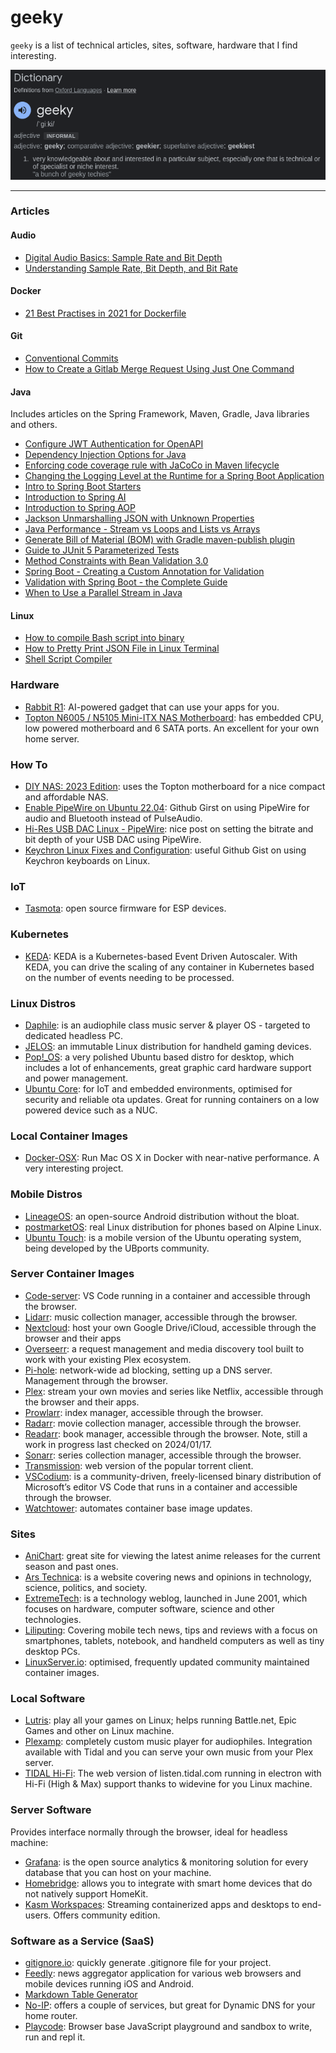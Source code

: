 # geeky

`geeky` is a list of technical articles, sites, software, hardware that I find interesting.

[![google-definition-search](./.images/Screenshot%20from%202024-01-17%2013-47-15.png)](https://www.google.com/search?q=geeky+definition)

---

### Articles

#### Audio

- [Digital Audio Basics: Sample Rate and Bit Depth](https://legacy.presonus.com/learn/technical-articles/sample-rate-and-bit-depth)
- [Understanding Sample Rate, Bit Depth, and Bit Rate](https://www.headphonesty.com/2019/07/sample-rate-bit-depth-bit-rate/)

#### Docker

- [21 Best Practises in 2021 for Dockerfile](https://chrisedrego.medium.com/20-best-practise-in-2020-for-dockerfile-bb04104bffb6)

#### Git

- [Conventional Commits](https://www.conventionalcommits.org/en/v1.0.0/)
- [How to Create a Gitlab Merge Request Using Just One Command](https://javascript.plainenglish.io/how-to-create-gitlab-merge-request-using-one-command-a57d857ea94c)

#### Java

Includes articles on the Spring Framework, Maven, Gradle, Java libraries and others.

- [Configure JWT Authentication for OpenAPI](https://www.baeldung.com/openapi-jwt-authentication)
- [Dependency Injection Options for Java](https://keyholesoftware.com/dependency-injection-options-for-java/)
- [Enforcing code coverage rule with JaCoCo in Maven lifecycle](https://medium.com/@AyushVardhan/enforcing-code-coverage-rule-with-jacoco-in-maven-lifecycle-8ebc1fe3b6ce)
- [Changing the Logging Level at the Runtime for a Spring Boot Application](https://www.baeldung.com/spring-boot-changing-log-level-at-runtime)
- [Intro to Spring Boot Starters](https://www.baeldung.com/spring-boot-starters)
- [Introduction to Spring AI](https://www.baeldung.com/spring-ai)
- [Introduction to Spring AOP](https://www.baeldung.com/spring-aop)
- [Jackson Unmarshalling JSON with Unknown Properties](https://www.baeldung.com/jackson-deserialize-json-unknown-properties)
- [Java Performance - Stream vs Loops and Lists vs Arrays](https://medium.com/levi-niners-crafts/java-performance-improvement-java-8-streams-vs-loops-and-lists-vs-arrays-e824136832d6)
- [Generate Bill of Material (BOM) with Gradle maven-publish plugin](https://medium.com/mwm-io/generate-bill-of-material-bom-with-maven-publish-plugin-f30b44ab5436)
- [Guide to JUnit 5 Parameterized Tests](https://www.baeldung.com/parameterized-tests-junit-5)
- [Method Constraints with Bean Validation 3.0](https://www.baeldung.com/javax-validation-method-constraints)
- [Spring Boot - Creating a Custom Annotation for Validation](https://blog.clairvoyantsoft.com/spring-boot-creating-a-custom-annotation-for-validation-edafbf9a97a4)
- [Validation with Spring Boot - the Complete Guide](https://reflectoring.io/bean-validation-with-spring-boot/)
- [When to Use a Parallel Stream in Java](https://www.baeldung.com/java-when-to-use-parallel-stream)

#### Linux

- [How to compile Bash script into binary](https://www.simplified.guide/bash/compile-script)
- [How to Pretty Print JSON File in Linux Terminal](https://itsfoss.com/pretty-print-json-linux/)
- [Shell Script Compiler](https://github.com/neurobin/shc)

### Hardware

- [Rabbit R1](https://www.theverge.com/2024/1/9/24030667/rabbit-r1-ai-action-model-price-release-date): AI-powered gadget that can use your apps for you.
- [Topton N6005 / N5105 Mini-ITX NAS Motherboard](https://www.ebay.com/itm/126259718077): has embedded CPU, low powered motherboard and 6 SATA ports. An excellent for your own home server.

### How To

- [DIY NAS: 2023 Edition](https://blog.briancmoses.com/2023/03/diy-nas-2023-edition.html?ref=ajfriesen.com): uses the Topton motherboard for a nice compact and affordable NAS.
- [Enable PipeWire on Ubuntu 22.04](https://gist.github.com/the-spyke/2de98b22ff4f978ebf0650c90e82027e): Github Girst on using PipeWire for audio and Bluetooth instead of PulseAudio.
- [Hi-Res USB DAC Linux - PipeWire](https://forum.manjaro.org/t/howto-set-up-a-hi-res-audiophile-usb-dac-cambridge-audio/80724): nice post on setting the bitrate and bit depth of your USB DAC using PipeWire.
- [Keychron Linux Fixes and Configuration](https://gist.github.com/andrebrait/961cefe730f4a2c41f57911e6195e444): useful Github Gist on using Keychron keyboards on Linux.

### IoT

- [Tasmota](https://tasmota.github.io/docs/): open source firmware for ESP devices.

### Kubernetes

- [KEDA](https://keda.sh/): KEDA is a Kubernetes-based Event Driven Autoscaler. With KEDA, you can drive the scaling of any container in Kubernetes based on the number of events needing to be processed.

### Linux Distros

- [Daphile](https://www.daphile.com/): is an audiophile class music server & player OS - targeted to dedicated headless PC.
- [JELOS](https://github.com/JustEnoughLinuxOS/distribution): an immutable Linux distribution for handheld gaming devices.
- [Pop!_OS](https://pop.system76.com/): a very polished Ubuntu based distro for desktop, which includes a lot of enhancements, great graphic card hardware support and power management.
- [Ubuntu Core](https://ubuntu.com/core): for IoT and embedded environments, optimised for security and reliable ota updates. Great for running containers on a low powered device such as a NUC.

### Local Container Images

- [Docker-OSX](https://github.com/sickcodes/Docker-OSX): Run Mac OS X in Docker with near-native performance. A very interesting project.

### Mobile Distros

- [LineageOS](https://lineageos.org/): an open-source Android distribution without the bloat.
- [postmarketOS](https://postmarketos.org/): real Linux distribution for phones based on Alpine Linux.
- [Ubuntu Touch](https://ubuntu-touch.io/): is a mobile version of the Ubuntu operating system, being developed by the UBports community. 

### Server Container Images

- [Code-server](https://hub.docker.com/r/linuxserver/code-server): VS Code running in a container and accessible through the browser.
- [Lidarr](https://hub.docker.com/r/linuxserver/lidarr): music collection manager, accessible through the browser.
- [Nextcloud](https://hub.docker.com/r/linuxserver/nextcloud): host your own Google Drive/iCloud, accessible through the browser and their apps
- [Overseerr](https://hub.docker.com/r/linuxserver/overseerr): a request management and media discovery tool built to work with your existing Plex ecosystem.
- [Pi-hole](https://hub.docker.com/r/pihole/pihole): network-wide ad blocking, setting up a DNS server. Management through the browser.
- [Plex](https://hub.docker.com/r/linuxserver/plex): stream your own movies and series like Netflix, accessible through the browser and their apps.
- [Prowlarr](https://hub.docker.com/r/linuxserver/prowlarr): index manager, accessible through the browser.
- [Radarr](https://hub.docker.com/r/linuxserver/radarr): movie collection manager, accessible through the browser.
- [Readarr](https://hub.docker.com/r/linuxserver/readarr): book manager, accessible through the browser. Note, still a work in progress last checked on 2024/01/17. 
- [Sonarr](https://hub.docker.com/r/linuxserver/sonarr): series collection manager, accessible through the browser.
- [Transmission](https://hub.docker.com/r/linuxserver/transmission): web version of the popular torrent client.
- [VSCodium](https://hub.docker.com/r/linuxserver/vscodium): is a community-driven, freely-licensed binary distribution of Microsoft’s editor VS Code that runs in a container and accessible through the browser.
- [Watchtower](https://github.com/containrrr/watchtower): automates container base image updates.

### Sites

- [AniChart](https://anichart.net/): great site for viewing the latest anime releases for the current season and past ones.
- [Ars Technica](https://arstechnica.com/): is a website covering news and opinions in technology, science, politics, and society.
- [ExtremeTech](https://www.extremetech.com/): is a technology weblog, launched in June 2001, which focuses on hardware, computer software, science and other technologies.
- [Liliputing](http://liliputing.com/): Covering mobile tech news, tips and reviews with a focus on smartphones, tablets, notebook, and handheld computers as well as tiny desktop PCs.
- [LinuxServer.io](https://www.linuxserver.io/): optimised, frequently updated community maintained container images.

### Local Software

- [Lutris](https://lutris.net/): play all your games on Linux; helps running Battle.net, Epic Games and other on Linux machine.
- [Plexamp](https://www.plex.tv/plexamp/): completely custom music player for audiophiles. Integration available with Tidal and you can serve your own music from your Plex server.
- [TIDAL Hi-Fi](https://github.com/Mastermindzh/tidal-hifi): The web version of listen.tidal.com running in electron with Hi-Fi (High & Max) support thanks to widevine for you Linux machine.

### Server Software

Provides interface normally through the browser, ideal for headless machine:

- [Grafana](https://grafana.com/): is the open source analytics & monitoring solution for every database that you can host on your machine.
- [Homebridge](https://homebridge.io/):  allows you to integrate with smart home devices that do not natively support HomeKit.
- [Kasm Workspaces](https://kasmweb.com/): Streaming containerized apps and desktops to end-users. Offers community edition.

### Software as a Service (SaaS)

- [gitignore.io](https://www.toptal.com/developers/gitignore/): quickly generate .gitignore file for your project.
- [Feedly](https://feedly.com/): news aggregator application for various web browsers and mobile devices running iOS and Android.
- [Markdown Table Generator](https://www.tablesgenerator.com/markdown_tables#)
- [No-IP](https://www.noip.com/): offers a couple of services, but great for Dynamic DNS for your home router.
- [Playcode](https://playcode.io/): Browser base JavaScript playground and sandbox to write, run and repl it.
